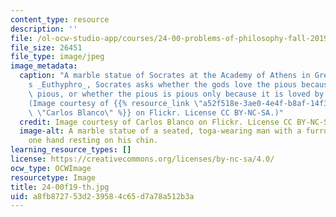 ```yaml
---
content_type: resource
description: ''
file: /ol-ocw-studio-app/courses/24-00-problems-of-philosophy-fall-2019/a8fb872753d239584c65d7a78a512b3a_24-00f19-th.jpg
file_size: 26451
file_type: image/jpeg
image_metadata:
  caption: "A marble statue of Socrates at the Academy of Athens in Greece. In Plato\u2019\
    s _Euthyphro_, Socrates asks whether the gods love the pious because it is the\
    \ pious, or whether the pious is pious only because it is loved by the gods.\_\
    (Image courtesy of {{% resource_link \"a52f518e-3ae0-4e4f-b8af-14f3259856a1\"\
    \ \"Carlos Blanco\" %}} on Flickr. License CC BY-NC-SA.)"
  credit: Image courtesy of Carlos Blanco on Flickr. License CC BY-NC-SA.
  image-alt: A marble statue of a seated, toga-wearing man with a furrowed brow and
    one hand resting on his chin.
learning_resource_types: []
license: https://creativecommons.org/licenses/by-nc-sa/4.0/
ocw_type: OCWImage
resourcetype: Image
title: 24-00f19-th.jpg
uid: a8fb8727-53d2-3958-4c65-d7a78a512b3a
---
```

